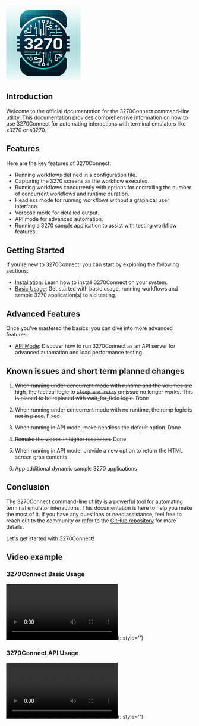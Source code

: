 
 <div style="text-align: left;">
  <img src="logo.png" alt="3270.io" style="max-width: 200px; height: auto;">
</div>

## Introduction

Welcome to the official documentation for the 3270Connect command-line utility. This documentation provides comprehensive information on how to use 3270Connect for automating interactions with terminal emulators like x3270 or s3270.

## Features

Here are the key features of 3270Connect:

- Running workflows defined in a configuration file.
- Capturing the 3270 screens as the workflow executes.
- Running workflows concurrently with options for controlling the number of concurrent workflows and runtime duration.
- Headless mode for running workflows without a graphical user interface.
- Verbose mode for detailed output.
- API mode for advanced automation.
- Running a 3270 sample application to assist with testing workflow features.

## Getting Started

If you're new to 3270Connect, you can start by exploring the following sections:

- [Installation](installation.md): Learn how to install 3270Connect on your system.
- [Basic Usage](basic-usage.md): Get started with basic usage, running workflows and sample 3270 application(s) to aid testing.

## Advanced Features

Once you've mastered the basics, you can dive into more advanced features:

- [API Mode](advanced-features.md): Discover how to run 3270Connect as an API server for advanced automation and load performance testing.

## Known issues and short term planned changes

1. <s>When running under concurrent mode with runtime and the volumes are high, the tactical logic to `sleep and retry` on issue no longer works. This is planed to be replaced with wait_for_field logic.</s> Done

2. <s>When running under concurrent mode with no runtime, the ramp logic is not in place.</s> Fixed

3. <s>When running in API mode, make headless the default option.</s> Done

4. <s>Remake the videos in higher resolution.</s> Done

5. When running in API mode, provide a new option to return the HTML screen grab contents.

6. App additional dynamic sample 3270 applications

## Conclusion

The 3270Connect command-line utility is a powerful tool for automating terminal emulator interactions. This documentation is here to help you make the most of it. If you have any questions or need assistance, feel free to reach out to the community or refer to the [GitHub repository](https://github.com/3270io/3270Connect) for more details.

Let's get started with 3270Connect!

## Video example

### 3270Connect Basic Usage

![type:video](3270Connect_1_0_3_9.mp4){: style=''}

### 3270Connect API Usage

![type:video](3270Connect_API_1_0_3_9.mp4){: style=''}
